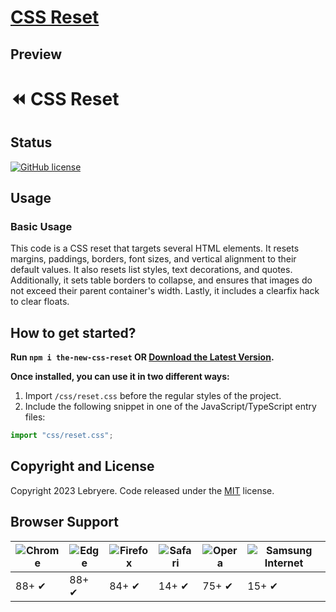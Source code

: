 # [CSS Reset](https://github.com/LeBryere/css_reset)

## Preview

# ⏪ CSS Reset

## Status

[![GitHub license](https://img.shields.io/badge/license-MIT-green?&style=plastic)](https://github.com/LeBryere/css_reset/blob/master/LICENSE)

## Usage

### Basic Usage

This code is a CSS reset that targets several HTML elements. It resets margins, paddings, borders, font sizes, and vertical alignment to their default values. It also resets list styles, text decorations, and quotes. Additionally, it sets table borders to collapse, and ensures that images do not exceed their parent container's width. Lastly, it includes a clearfix hack to clear floats.

## How to get started?
**Run ```npm i the-new-css-reset``` OR [Download the Latest Version](https://github.com/LeBryere/css_reset/blob/master/css/reset.css).**

**Once installed, you can use it in two different ways:**

1) Import ```/css/reset.css``` before the regular styles of the project.
2) Include the following snippet in one of the JavaScript/TypeScript entry files:
```js
import "css/reset.css";
```

## Copyright and License

Copyright 2023 Lebryere. Code released under the [MIT](https://github.com/LeBryere/css_reset/blob/master/LICENSE) license.

## Browser Support

![Chrome](https://raw.githubusercontent.com/alrra/browser-logos/master/src/chrome/chrome_48x48.png) | ![Edge](https://raw.githubusercontent.com/alrra/browser-logos/master/src/edge/edge_48x48.png) | ![Firefox](https://raw.githubusercontent.com/alrra/browser-logos/master/src/firefox/firefox_48x48.png) | ![Safari](https://raw.githubusercontent.com/alrra/browser-logos/master/src/safari/safari_48x48.png) | ![Opera](https://raw.githubusercontent.com/alrra/browser-logos/master/src/opera/opera_48x48.png) | ![Samsung Internet](https://raw.githubusercontent.com/alrra/browser-logos/master/src/samsung-internet/samsung-internet_48x48.png)
--- | --- | --- | --- | --- | --- |
88+ ✔ | 88+ ✔ | 84+ ✔ | 14+ ✔ | 75+ ✔ | 15+ ✔ |